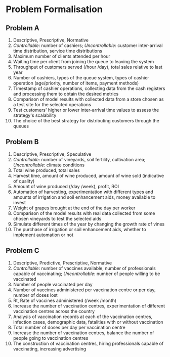 # Problem Formalisation

## Problem A

1. Descriptive, Prescriptive, Normative
1. *Controllable*: number of cashiers; *Uncontrollable*: customer inter-arrival time distribution, service time distributions
1. Maximum number of clients attended per hour
1. Waiting time per client from joining the queue to leaving the system
1. Throughput of customers served (/hour /day), total sales relative to last year
1. Number of cashiers, types of the queue system, types of cashier operation (age/priority, number of items, payment methods)
1. Timestamp of cashier operations, collecting data from the cash registers and processing them to obtain the desired metrics
1. Comparison of model results with collected data from a store chosen as a test site for the selected operations
1. Test customers' higher or lower inter-arrival time values ​​to assess the strategy's scalability
1. The choice of the best strategy for distributing customers through the queues

## Problem B

1. Descriptive, Prescriptive, Speculative
1. *Controllable*: number of vineyards, soil fertility, cultivation area; *Uncontrollable*: climate conditions
1. Total wine produced, total sales
1. Harvest time, amount of wine produced, amount of wine sold (indicative of quality)
1. Amount of wine produced (/day /week), profit, ROI
1. Automation of harvesting, experimentation with different types and amounts of irrigation and soil enhancement aids, money available to invest
1. Weight of grapes brought at the end of the day per worker
1. Comparison of the model results with real data collected from some chosen vineyards to test the selected aids
1. Simulate different times of the year by changing the growth rate of vines
1. The purchase of irrigation or soil enhancement aids, whether to implement automation or not

## Problem C

1. Descriptive, Predictive, Prescriptive, Normative
1. *Controllable*: number of vaccines available, number of professionals capable of vaccinating; *Uncontrollable*: number of people willing to be vaccinated
1. Number of people vaccinated per day
1. Number of vaccines administered per vaccination centre or per day, number of doses lost
1. Rt, Rate of vaccines administered (/week /month)
1. Increase the number of vaccination centres, experimentation of different vaccination centres across the country
1. Analysis of vaccination records at each of the vaccination centres, infection cases, demographic data, fatalities with or without vaccination
1. Total number of doses per day per vaccination centre
1. Increase the number of vaccination centres, balance the number of people going to vaccination centres
1. The construction of vaccination centres, hiring professionals capable of vaccinating, increasing advertising